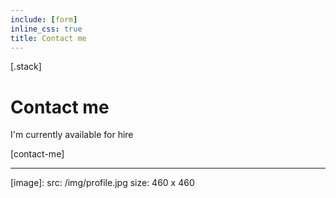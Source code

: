 ```yaml
---
include: [form]
inline_css: true
title: Contact me
---
```


[.stack]
  # Contact me
  I'm currently available for hire
  
  [contact-me]

  ---
  [image]:
    src: /img/profile.jpg
    size: 460 x 460
